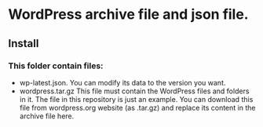 # WordPress archive file and json file.

## Install
### This folder contain files:

* wp-latest.json. You can modify its data to the version you want.
* wordpress.tar.gz This file must contain the WordPress files and folders in it. The file in this repository is just an example. You can download this file from wordpress.org website (as .tar.gz) and replace its content in the archive file here.
